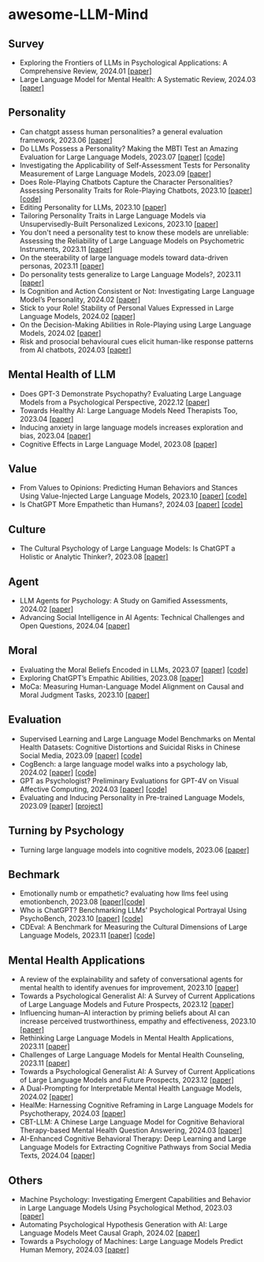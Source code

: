 # awesome-LLM-Mind
## Survey
- Exploring the Frontiers of LLMs in Psychological Applications: A Comprehensive Review, 2024.01 [[paper]](https://arxiv.org/ftp/arxiv/papers/2401/2401.01519.pdf)
- Large Language Model for Mental Health: A Systematic Review, 2024.03 [[paper]](https://arxiv.org/ftp/arxiv/papers/2403/2403.15401.pdf)

## Personality
- Can chatgpt assess human personalities? a general evaluation framework, 2023.06 [[paper]](https://arxiv.org/pdf/2303.01248.pdf)
- Do LLMs Possess a Personality? Making the MBTI Test an Amazing Evaluation for Large Language Models, 2023.07 [[paper]](https://arxiv.org/pdf/2307.16180.pdf) [[code]](https://github.com/HarderThenHarder/transformers_tasks/tree/main/LLM/llms_mbti)
- Investigating the Applicability of Self-Assessment Tests for Personality Measurement of Large Language Models, 2023.09 [[paper]](https://arxiv.org/pdf/2309.08163.pdf)
- Does Role-Playing Chatbots Capture the Character Personalities? Assessing Personality Traits for Role-Playing Chatbots, 2023.10 [[paper]](https://arxiv.org/pdf/2310.17976.pdf) [[code]](https://github.com/LC1332/Chat-Haruhi-Suzumiya)
- Editing Personality for LLMs, 2023.10 [[paper]](https://arxiv.org/pdf/2310.02168.pdf)
- Tailoring Personality Traits in Large Language Models via Unsupervisedly-Built Personalized Lexicons, 2023.10 [[paper]](https://arxiv.org/pdf/2310.16582.pdf)
- You don't need a personality test to know these models are unreliable: Assessing the Reliability of Large Language Models on Psychometric Instruments, 2023.11 [[paper]](https://arxiv.org/pdf/2311.09718.pdf)
- On the steerability of large language models toward data-driven personas, 2023.11 [[paper]](https://arxiv.org/pdf/2311.04978.pdf)
- Do personality tests generalize to Large Language Models?, 2023.11 [[paper]](https://arxiv.org/pdf/2311.05297.pdf)
- Is Cognition and Action Consistent or Not: Investigating Large Language Model’s Personality, 2024.02 [[paper]](https://arxiv.org/pdf/2402.14679.pdf)
- Stick to your Role! Stability of Personal Values Expressed in Large Language Models, 2024.02 [[paper]](https://arxiv.org/pdf/2402.14846.pdf)
- On the Decision-Making Abilities in Role-Playing using Large Language Models, 2024.02 [[paper]](https://arxiv.org/pdf/2402.18807.pdf)
- Risk and prosocial behavioural cues elicit human-like response patterns from AI chatbots, 2024.03 [[paper]](https://www.nature.com/articles/s41598-024-55949-y)

## Mental Health of LLM
- Does GPT-3 Demonstrate Psychopathy? Evaluating Large Language Models from a Psychological Perspective, 2022.12 [[paper]](https://arxiv.org/pdf/2212.10529.pdf)
- Towards Healthy AI: Large Language Models Need Therapists Too, 2023.04 [[paper]](https://arxiv.org/pdf/2304.00416.pdf)
- Inducing anxiety in large language models increases exploration and bias, 2023.04 [[paper]](https://arxiv.org/pdf/2304.11111.pdf)
- Cognitive Effects in Large Language Model, 2023.08 [[paper]](https://arxiv.org/pdf/2308.14337.pdf)

## Value
- From Values to Opinions: Predicting Human Behaviors and Stances Using Value-Injected Large Language Models, 2023.10 [[paper]](https://arxiv.org/pdf/2310.17857.pdf) [[code]](https://arxiv.org/pdf/2310.17857.pdf)
- Is ChatGPT More Empathetic than Humans?, 2024.03 [[paper]](https://arxiv.org/pdf/2403.05572.pdf) [[code]](https://github.com/anuradha1992/llm-empathy-evaluation)

## Culture
- The Cultural Psychology of Large Language Models: Is ChatGPT a Holistic or Analytic Thinker?, 2023.08 [[paper]](https://arxiv.org/ftp/arxiv/papers/2308/2308.14242.pdf)

## Agent
- LLM Agents for Psychology: A Study on Gamified Assessments, 2024.02 [[paper]](https://arxiv.org/pdf/2402.12326.pdf)
- Advancing Social Intelligence in AI Agents: Technical Challenges and Open Questions, 2024.04 [[paper]](https://arxiv.org/pdf/2404.11023.pdf)

## Moral 
- Evaluating the Moral Beliefs Encoded in LLMs, 2023.07 [[paper]](https://arxiv.org/pdf/2307.14324.pdf) [[code]](https://github.com/ninodimontalcino/moralchoice)
- Exploring ChatGPT’s Empathic Abilities, 2023.08 [[paper]](https://arxiv.org/pdf/2308.03527.pdf)
- MoCa: Measuring Human-Language Model Alignment on Causal and Moral Judgment Tasks, 2023.10 [[paper]](https://arxiv.org/pdf/2310.19677.pdf)

## Evaluation
- Supervised Learning and Large Language Model Benchmarks on Mental Health Datasets: Cognitive Distortions and Suicidal Risks in Chinese Social Media, 2023.09 [[paper]](https://arxiv.org/pdf/2309.03564.pdf) [[code]](https://github.com/HongzhiQ/SupervisedVsLLM-EfficacyEval)
- CogBench: a large language model walks into a psychology lab, 2024.02 [[paper]](https://arxiv.org/pdf/2402.18225.pdf) [[code]](https://github.com/juliancodaforno/CogBench)
- GPT as Psychologist? Preliminary Evaluations for GPT-4V on Visual Affective Computing, 2024.03 [[paper]](https://arxiv.org/pdf/2403.05916.pdf) [[code]](https://github.com/LuPaoPao/GPT4Affectivity)
- Evaluating and Inducing Personality in Pre-trained Language Models, 2023.09 [[paper]](https://arxiv.org/pdf/2206.07550.pdf) [[project]](https://sites.google.com/view/machinepersonality)

## Turning by Psychology 
- Turning large language models into cognitive models, 2023.06 [[paper]](https://arxiv.org/pdf/2306.03917.pdf)

## Bechmark
- Emotionally numb or empathetic? evaluating how llms feel using emotionbench, 2023.08 [[paper]](https://arxiv.org/pdf/2308.03656.pdf)[[code]](https://github.com/CUHK-ARISE/EmotionBench)
- Who is ChatGPT? Benchmarking LLMs' Psychological Portrayal Using PsychoBench, 2023.10 [[paper]](https://arxiv.org/pdf/2310.01386.pdf) [[code]](https://github.com/CUHK-ARISE/PsychoBench)
- CDEval: A Benchmark for Measuring the Cultural Dimensions of Large Language Models, 2023.11 [[paper]](https://arxiv.org/pdf/2311.16421.pdf) [[code]](https://github.com/astrodrew/CDEval)

## Mental Health Applications
- A review of the explainability and safety of conversational agents for mental health to identify avenues for improvement, 2023.10 [[paper]](https://www.ncbi.nlm.nih.gov/pmc/articles/PMC10601652/)
- Towards a Psychological Generalist AI: A Survey of Current Applications of Large Language Models and Future Prospects, 2023.12 [[paper]](https://arxiv.org/pdf/2312.04578.pdf)
- Influencing human–AI interaction by priming beliefs about AI can increase perceived trustworthiness, empathy and effectiveness, 2023.10 [[paper]](https://www.nature.com/articles/s42256-023-00720-7)
- Rethinking Large Language Models in Mental Health Applications, 2023.11 [[paper]](https://arxiv.org/pdf/2311.11267.pdf)
- Challenges of Large Language Models for Mental Health Counseling, 2023.11 [[paper]](https://arxiv.org/pdf/2311.11267.pdf)
- Towards a Psychological Generalist AI: A Survey of Current Applications of Large Language Models and Future Prospects, 2023.12 [[paper]](https://arxiv.org/pdf/2312.04578.pdf)
- A Dual-Prompting for Interpretable Mental Health Language Models, 2024.02 [[paper]](https://arxiv.org/pdf/2402.14854.pdf)
- HealMe: Harnessing Cognitive Reframing in Large Language Models for Psychotherapy, 2024.03 [[paper]](https://arxiv.org/pdf/2403.05574.pdf)
- CBT-LLM: A Chinese Large Language Model for Cognitive Behavioral Therapy-based Mental Health Question Answering, 2024.03 [[paper]](https://arxiv.org/pdf/2403.16008.pdf)
- AI-Enhanced Cognitive Behavioral Therapy: Deep Learning and Large Language Models for Extracting Cognitive Pathways from Social Media Texts, 2024.04 [[paper]](https://arxiv.org/pdf/2404.11449.pdf)


## Others
- Machine Psychology: Investigating Emergent Capabilities and Behavior in Large Language Models Using Psychological Method, 2023.03 [[paper]](https://arxiv.org/ftp/arxiv/papers/2303/2303.13988.pdf)
- Automating Psychological Hypothesis Generation with AI: Large Language Models Meet Causal Graph, 2024.02 [[paper]](https://arxiv.org/pdf/2402.14424.pdf)
- Towards a Psychology of Machines: Large Language Models Predict Human Memory, 2024.03 [[paper]](https://arxiv.org/pdf/2403.05152.pdf)
